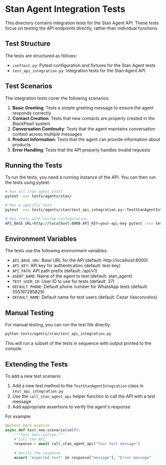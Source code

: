 # Stan Agent Integration Tests

This directory contains integration tests for the Stan Agent API. These tests focus on testing the API endpoints directly, rather than individual functions.

## Test Structure

The tests are structured as follows:

- `conftest.py`: Pytest configuration and fixtures for the Stan Agent tests
- `test_api_integration.py`: Integration tests for the Stan Agent API

## Test Scenarios

The integration tests cover the following scenarios:

1. **Basic Greeting**: Tests a simple greeting message to ensure the agent responds correctly
2. **Contact Creation**: Tests that new contacts are properly created in the BlackPearl system
3. **Conversation Continuity**: Tests that the agent maintains conversation context across multiple messages
4. **Product Information**: Tests that the agent can provide information about products
5. **Error Handling**: Tests that the API properly handles invalid requests

## Running the Tests

To run the tests, you need a running instance of the API. You can then run the tests using pytest:

```bash
# Run all stan agent tests
pytest -xvs tests/agents/stan/

# Run a specific test
pytest -xvs tests/agents/stan/test_api_integration.py::TestStanAgentIntegration::test_basic_greeting

# Run tests with custom configuration
API_BASE_URL=http://localhost:8000 API_KEY=your-api-key pytest -xvs tests/agents/stan/
```

## Environment Variables

The tests use the following environment variables:

- `API_BASE_URL`: Base URL for the API (default: http://localhost:8000)
- `API_KEY`: API key for authentication (default: test-key)
- `API_PATH`: API path prefix (default: /api/v1)
- `AGENT_NAME`: Name of the agent to test (default: stan_agent)
- `TEST_USER_ID`: User ID to use for tests (default: 37)
- `DEFAULT_PHONE`: Default phone number for WhatsApp tests (default: 555197285829)
- `DEFAULT_NAME`: Default name for test users (default: Cezar Vasconcelos)

## Manual Testing

For manual testing, you can run the test file directly:

```bash
python tests/agents/stan/test_api_integration.py
```

This will run a subset of the tests in sequence with output printed to the console.

## Extending the Tests

To add a new test scenario:

1. Add a new test method to the `TestStanAgentIntegration` class in `test_api_integration.py`
2. Use the `call_stan_agent_api` helper function to call the API with a test message
3. Add appropriate assertions to verify the agent's response

For example:

```python
@pytest.mark.asyncio
async def test_new_scenario(self):
    """Test description."""
    # Call the API
    response = await call_stan_agent_api("Your test message")
    
    # Verify the response
    assert "expected text" in response["message"], "Error message"
``` 